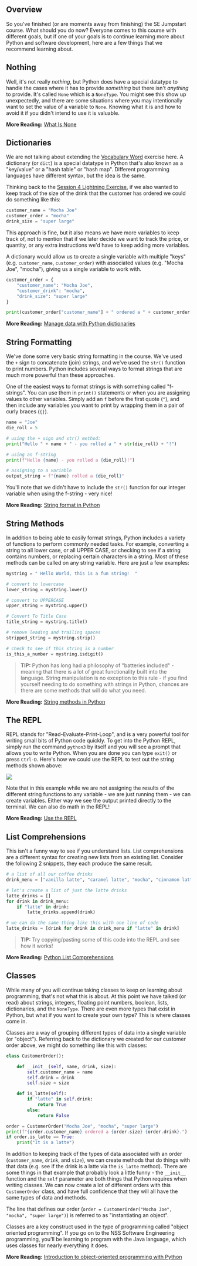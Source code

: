 ## Overview
So you've finished (or are moments away from finishing) the SE Jumpstart course. What should you do now? Everyone comes to this course with different goals, but if one of your goals is to continue learning more about Python and software development, here are a few things that we recommend learning about.

## Nothing
Well, it's not really *nothing*, but Python does have a special datatype to handle the cases where it has to provide *something* but there isn't *anything* to provide. It's called `None` which is a `NoneType`. You might see this show up unexpectedly, and there are some situations where you may intentionally want to set the value of a variable to `None`. Knowing what it is and how to avoid it if you didn't intend to use it is valuable.

**More Reading:** [What Is None](what-is-none.md)

## Dictionaries
We are not talking about extending the [Vocabulary Word](../session3/classroom/exercise_vocabulary.md) exercise here. A dictionary (or `dict`) is a special datatype in Python that's also known as a "key/value" or a "hash table" or "hash map". Different programming languages have different syntax, but the idea is the same.

Thinking back to the [Session 4 Lightning Exercise](../session4/classroom/lightning_exercises.md), if we also wanted to keep track of the size of the drink that the customer has ordered we could do something like this:

```python
customer_name = "Mocha Joe"
customer_order = "mocha"
drink_size = "super large"
```

This approach is fine, but it also means we have more variables to keep track of, not to mention that if we later decide we want to track the price, or quantity, or any extra instructions we'd have to keep adding more variables.

A dictionary would allow us to create a single variable with multiple "keys" (e.g. `customer_name`, `customer_order`) with associated values (e.g. "Mocha Joe", "mocha"), giving us a single variable to work with.

```python
customer_order = {
    "customer_name": "Mocha Joe",
    "customer_drink": "mocha",
    "drink_size": "super large"
}

print(customer_order["customer_name"] + " ordered a " + customer_order["customer_drink"])
```

**More Reading:** [Manage data with Python dictionaries](https://docs.microsoft.com/en-us/learn/modules/python-dictionaries/)

## String Formatting
We've done some very basic string formatting in the course. We've used the `+` sign to concatenate (join) strings, and we've used the `str()` function to print numbers. Python includes several ways to format strings that are much more powerful than these approaches.

One of the easiest ways to format strings is with something called "f-strings". You can use them in `print()` statements or when you are assigning values to other variables. Simply add an `f` before the first quote (`"`), and then include any variables you want to print by wrapping them in a pair of curly braces (`{}`).

```python
name = "Joe"
die_roll = 5

# using the + sign and str() method:
print("Hello " + name + " - you rolled a " + str(die_roll) + "!")

# using an f-string
print(f"Hello {name} - you rolled a {die_roll}!")

# assigning to a variable
output_string = f"{name} rolled a {die_roll}"
```

You'll note that we didn't have to include the `str()` function for our integer variable when using the f-string - very nice!

**More Reading:** [String format in Python](https://docs.microsoft.com/en-us/learn/modules/python-strings/5-string-format)

## String Methods
In addition to being able to easily format strings, Python includes a variety of functions to perform commonly needed tasks. For example, converting a string to all lower case, or all UPPER CASE, or checking to see if a string contains numbers, or replacing certain characters in a string. Most of these methods can be called on any string variable. Here are just a few examples:

```python
mystring = " Hello World, this is a fun string!  "

# convert to lowercase
lower_string = mystring.lower()

# convert to UPPERCASE
upper_string = mystring.upper()

# Convert To Title Case
title_string = mystring.title()

# remove leading and trailing spaces
stripped_string = mystring.strip()

# check to see if this string is a number
is_this_a_number = mystring.isdigit()
```

> **TIP:** Python has long had a philosophy of "batteries included" - meaning that there is a lot of great functionality built into the language. String manipulation is no exception to this rule - if you find yourself needing to do something with strings in Python, chances are there are some methods that will do what you need.

**More Reading:** [String methods in Python](https://docs.microsoft.com/en-us/learn/modules/python-strings/3-string-methods)

## The REPL
REPL stands for "Read-Evaluate-Print-Loop", and is a very powerful tool for writing small bits of Python code quickly. To get into the Python REPL, simply run the command `python3` by itself and you will see a prompt that allows you to write Python. When you are done you can type `exit()` or press `Ctrl-D`.  Here's how we could use the REPL to test out the string methods shown above:

![](repl.svg)

Note that in this example while we are not assigning the results of the different string functions to any variable - we are just running them - we can create variables. Either way we see the output printed directly to the terminal. We can also do math in the REPL!

**More Reading:** [Use the REPL](https://docs.microsoft.com/en-us/learn/modules/intro-to-python/3-repl)

## List Comprehensions
This isn't a funny way to see if you understand lists. List comprehensions are a different syntax for creating new lists from an existing list.  Consider the following 2 snippets, they each produce the same result.

```python
# a list of all our coffee drinks
drink_menu = ["vanilla latte", "caramel latte", "mocha", "cinnamon latte"]

# let's create a list of just the latte drinks
latte_drinks = []
for drink in drink_menu:
    if "latte" in drink:
        latte_drinks.append(drink)

# we can do the same thing like this with one line of code
latte_drinks = [drink for drink in drink_menu if "latte" in drink]
```

> **TIP:** Try copying/pasting some of this code into the REPL and see how it works!

**More Reading:** [Python List Comprehensions](https://www.w3schools.com/python/python_lists_comprehension.asp)

## Classes
While many of you will continue taking classes to keep on learning about programming, that's not what this is about. At this point we have talked (or read) about strings, integers, floating point numbers, boolean, lists, dictionaries, and the `NoneType`. There are even more types that exist in Python, but what if you want to create your own type? This is where classes come in.

Classes are a way of grouping different types of data into a single variable (or "object"). Referring back to the dictionary we created for our customer order above, we might do something like this with classes:

```python
class CustomerOrder():

    def __init__(self, name, drink, size):
        self.customer_name = name
        self.drink = drink
        self.size = size

    def is_latte(self):
        if "latte" in self.drink:
            return True
        else:
            return False

order = CustomerOrder("Mocha Joe", "mocha", "super large")
print(f"{order.customer_name} ordered a {order.size} {order.drink}.")
if order.is_latte == True:
    print("It is a latte")
```

In addition to keeping track of the types of data associated with an order (`customer_name`, `drink`, and `size`), we can create methods that do things with that data (e.g. see if the drink is a latte via the `is_latte` method). There are some things in that example that probably look a little funny - the `__init__` function and the `self` parameter are both things that Python requires when writing classes. We can now create a lot of different orders with this `CustomerOrder` class, and have full confidence that they will all have the same types of data and methods.

The line that defines our order (`order = CustomerOrder("Mocha Joe", "mocha", "super large")`) is referred to as "instantiating an object".

Classes are a key construct used in the type of programming called "object oriented programming". If you go on to the NSS Software Engineering programming, you'll be learning to program with the Java language, which uses classes for nearly everything it does.

**More Reading:** [Introduction to object-oriented programming with Python](https://docs.microsoft.com/en-us/learn/modules/python-object-oriented-programming/)

